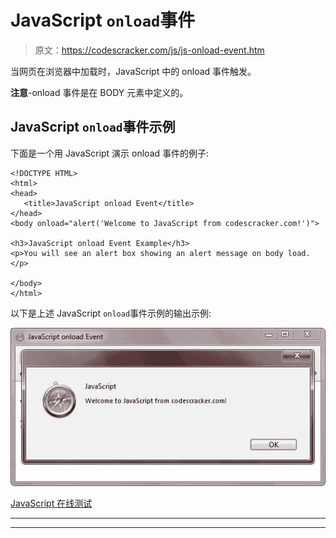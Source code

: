 # JavaScript `onload`事件

> 原文：<https://codescracker.com/js/js-onload-event.htm>

当网页在浏览器中加载时，JavaScript 中的 onload 事件触发。

**注意**-onload 事件是在 BODY 元素中定义的。

## JavaScript `onload`事件示例

下面是一个用 JavaScript 演示 onload 事件的例子:

```
<!DOCTYPE HTML>
<html>
<head>
   <title>JavaScript onload Event</title>
</head>
<body onload="alert('Welcome to JavaScript from codescracker.com!')">

<h3>JavaScript onload Event Example</h3>
<p>You will see an alert box showing an alert message on body load.</p>

</body>
</html>
```

以下是上述 JavaScript `onload`事件示例的输出示例:

![javascript onload event](img/7c47528ad3c20ada98ad936878b0a8bc.png)

[JavaScript 在线测试](/exam/showtest.php?subid=6)

* * *

* * *